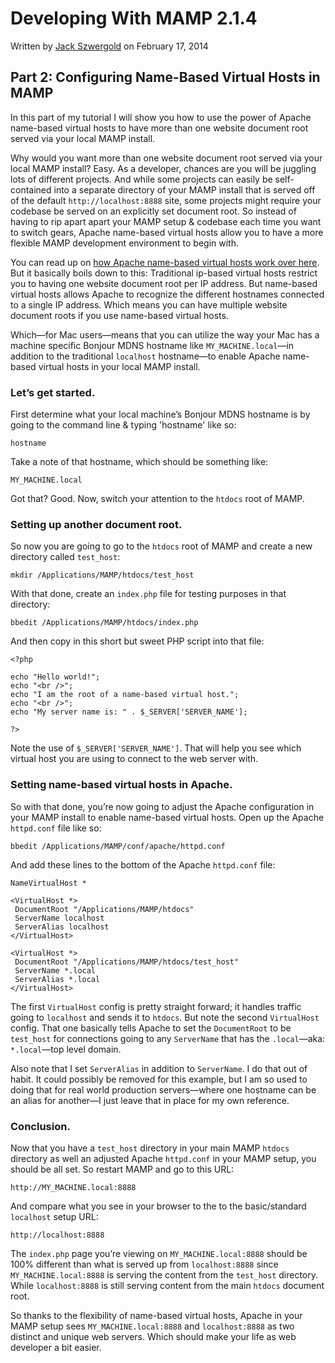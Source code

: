 # Developing With MAMP 2.1.4

Written by [Jack Szwergold][1] on February 17, 2014

## Part 2: Configuring Name-Based Virtual Hosts in MAMP

In this part of my tutorial I will show you how to use the power of Apache name-based virtual hosts to have more than one website document root served via your local MAMP install.

Why would you want more than one website document root served via your local MAMP install? Easy. As a developer, chances are you will be juggling lots of different projects. And while some projects can easily be self-contained into a separate directory of your MAMP install that is served off of the default `http://localhost:8888` site, some projects might require your codebase be served on an explicitly set document root. So instead of having to rip apart apart your MAMP setup & codebase each time you want to switch gears, Apache name-based virtual hosts allow you to have a more flexible MAMP development environment to begin with.

You can read up on [how Apache name-based virtual hosts work over here][2]. But it basically boils down to this: Traditional ip-based virtual hosts restrict you to having one website document root per IP address. But name-based virtual hosts allows Apache to recognize the different hostnames connected to a single IP address. Which means you can have multiple website document roots if you use name-based virtual hosts.

Which—for Mac users—means that you can utilize the way your Mac has a machine specific Bonjour MDNS hostname like `MY_MACHINE.local`—in addition to the traditional `localhost` hostname—to enable Apache name-based virtual hosts in your local MAMP install.

### Let’s get started.

First determine what your local machine’s Bonjour MDNS hostname is by going to the command line & typing 'hostname' like so:

	hostname

Take a note of that hostname, which should be something like:

	MY_MACHINE.local

Got that? Good. Now, switch your attention to the `htdocs` root of MAMP.

### Setting up another document root.

So now you are going to go to the `htdocs` root of MAMP and create a new directory called `test_host`:

	mkdir /Applications/MAMP/htdocs/test_host

With that done, create an `index.php` file for testing purposes in that directory:

	bbedit /Applications/MAMP/htdocs/index.php

And then copy in this short but sweet PHP script into that file:

	<?php

	echo "Hello world!";
	echo "<br />";
	echo "I am the root of a name-based virtual host.";
	echo "<br />";
	echo "My server name is: " . $_SERVER['SERVER_NAME'];

	?>

Note the use of `$_SERVER['SERVER_NAME']`. That will help you see which virtual host you are using to connect to the web server with.

### Setting name-based virtual hosts in Apache.

So with that done, you’re now going to adjust the Apache configuration in your MAMP install to enable name-based virtual hosts. Open up the Apache `httpd.conf` file like so:

	bbedit /Applications/MAMP/conf/apache/httpd.conf

And add these lines to the bottom of the Apache `httpd.conf` file:

	NameVirtualHost *

	<VirtualHost *>
	 DocumentRoot "/Applications/MAMP/htdocs"
	 ServerName localhost
	 ServerAlias localhost
	</VirtualHost>

	<VirtualHost *>
	 DocumentRoot "/Applications/MAMP/htdocs/test_host"
	 ServerName *.local
	 ServerAlias *.local
	</VirtualHost>

The first `VirtualHost` config is pretty straight forward; it handles traffic going to `localhost` and sends it to `htdocs`. But note the second `VirtualHost` config. That one basically tells Apache to set the `DocumentRoot` to be `test_host` for connections going to any `ServerName` that has the `.local`—aka: `*.local`—top level domain.

Also note that I set `ServerAlias` in addition to `ServerName`. I do that out of habit. It could possibly be removed for this example, but I am so used to doing that for real world production servers—where one hostname can be an alias for another—I just leave that in place for my own reference.

### Conclusion.

Now that you have a `test_host` directory in your main MAMP `htdocs` directory as well an adjusted Apache `httpd.conf` in your MAMP setup, you should be all set. So restart MAMP and go to this URL:

	http://MY_MACHINE.local:8888

And compare what you see in your browser to the to the basic/standard `localhost` setup URL:

	http://localhost:8888

The `index.php` page you’re viewing on `MY_MACHINE.local:8888` should be 100% different than what is served up from `localhost:8888` since `MY_MACHINE.local:8888` is serving the content from the `test_host` directory. While `localhost:8888` is still serving content from the main `htdocs` document root.

So thanks to the flexibility of name-based virtual hosts, Apache in your MAMP setup sees `MY_MACHINE.local:8888` and `localhost:8888` as two distinct and unique web servers. Which should make your life as web developer a bit easier.

[1]: http://www.preworn.com/ "Preworn • Jack Szwergold’s Online Portfolio"
[2]: http://httpd.apache.org/docs/2.2/vhosts/name-based.html "Apache HTTP Server • Name-based Virtual Host Support"
